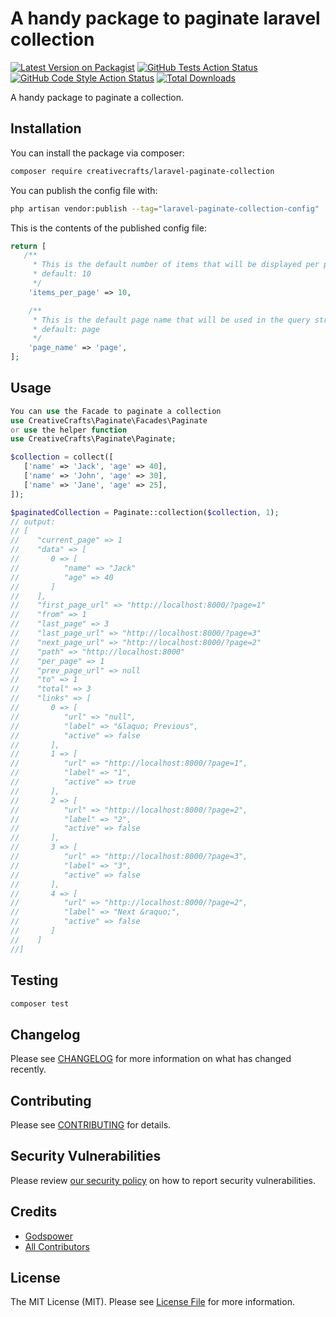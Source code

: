 # A handy package to paginate laravel collection

[![Latest Version on Packagist](https://img.shields.io/packagist/v/creativecrafts/laravel-paginate-collection.svg?style=flat-square)](https://packagist.org/packages/creativecrafts/laravel-paginate-collection)
[![GitHub Tests Action Status](https://img.shields.io/github/actions/workflow/status/creativecrafts/laravel-paginate-collection/run-tests.yml?branch=main&label=tests&style=flat-square)](https://github.com/creativecrafts/laravel-paginate-collection/actions?query=workflow%3Arun-tests+branch%3Amain)
[![GitHub Code Style Action Status](https://img.shields.io/github/actions/workflow/status/creativecrafts/laravel-paginate-collection/fix-php-code-style-issues.yml?branch=main&label=code%20style&style=flat-square)](https://github.com/creativecrafts/laravel-paginate-collection/actions?query=workflow%3A"Fix+PHP+code+style+issues"+branch%3Amain)
[![Total Downloads](https://img.shields.io/packagist/dt/creativecrafts/laravel-paginate-collection.svg?style=flat-square)](https://packagist.org/packages/creativecrafts/laravel-paginate-collection)

A handy package to paginate a collection.

## Installation

You can install the package via composer:

```bash
composer require creativecrafts/laravel-paginate-collection
```

You can publish the config file with:

```bash
php artisan vendor:publish --tag="laravel-paginate-collection-config"
```

This is the contents of the published config file:

```php
return [
   /**
     * This is the default number of items that will be displayed per page.
     * default: 10
     */
    'items_per_page' => 10,

    /**
     * This is the default page name that will be used in the query string.
     * default: page
     */
    'page_name' => 'page',
];
```
## Usage

```php
You can use the Facade to paginate a collection
use CreativeCrafts\Paginate\Facades\Paginate 
or use the helper function
use CreativeCrafts\Paginate\Paginate;

$collection = collect([
   ['name' => 'Jack', 'age' => 40],
   ['name' => 'John', 'age' => 30],
   ['name' => 'Jane', 'age' => 25],
]);

$paginatedCollection = Paginate::collection($collection, 1);
// output:
// [
//    "current_page" => 1
//    "data" => [
//       0 => [
//          "name" => "Jack"
//          "age" => 40
//       ]
//    ],
//    "first_page_url" => "http://localhost:8000/?page=1"
//    "from" => 1
//    "last_page" => 3
//    "last_page_url" => "http://localhost:8000/?page=3"
//    "next_page_url" => "http://localhost:8000/?page=2"
//    "path" => "http://localhost:8000"
//    "per_page" => 1
//    "prev_page_url" => null
//    "to" => 1
//    "total" => 3
//    "links" => [
//       0 => [
//          "url" => "null",
//          "label" => "&laquo; Previous",
//          "active" => false
//       ],
//       1 => [
//          "url" => "http://localhost:8000/?page=1",
//          "label" => "1",
//          "active" => true
//       ],
//       2 => [
//          "url" => "http://localhost:8000/?page=2",
//          "label" => "2",
//          "active" => false
//       ],
//       3 => [
//          "url" => "http://localhost:8000/?page=3",
//          "label" => "3",
//          "active" => false
//       ],
//       4 => [
//          "url" => "http://localhost:8000/?page=2",
//          "label" => "Next &raquo;",
//          "active" => false
//       ]
//    ]
//]
```

## Testing

```bash
composer test
```

## Changelog

Please see [CHANGELOG](CHANGELOG.md) for more information on what has changed recently.

## Contributing

Please see [CONTRIBUTING](CONTRIBUTING.md) for details.

## Security Vulnerabilities

Please review [our security policy](../../security/policy) on how to report security vulnerabilities.

## Credits

- [Godspower](https://github.com/rockblings)
- [All Contributors](../../contributors)

## License

The MIT License (MIT). Please see [License File](LICENSE.md) for more information.
